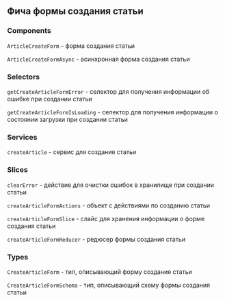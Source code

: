## Фича формы создания статьи

### Components

`ArticleCreateForm` - форма создания статьи

`ArticleCreateFormAsync` - асинхронная форма создания статьи

### Selectors

`getCreateArticleFormError` - селектор для получения информации об ошибке при создании статьи

`getCreateArticleFormIsLoading` - селектор для получения информации о состоянии загрузки при создании статьи

### Services

`createArticle` - сервис для создания статьи

### Slices

`clearError` - действие для очистки ошибок в хранилище при создании статьи

`createArticleFormActions` - объект с действиями по созданию статьи

`createArticleFormSlice` - слайс для хранения информации о форме создания статьи

`createArticleFormReducer` - редюсер формы создания статьи

### Types

`CreateArticleForm` - тип, описывающий форму создания статьи

`CreateArticleFormSchema` - тип, описывающий схему формы создания статьи
